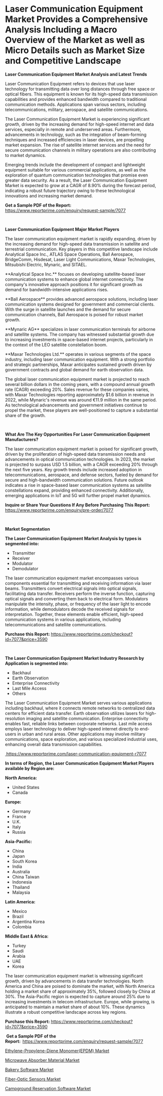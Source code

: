 <p><h1>Laser Communication Equipment Market Provides a Comprehensive Analysis Including a Macro Overview of the Market as well as Micro Details such as Market Size and Competitive Landscape</h1></p><p><strong>Laser Communication Equipment Market Analysis and Latest Trends</strong></p>
<p><p>Laser Communication Equipment refers to devices that use laser technology for transmitting data over long distances through free space or optical fibers. This equipment is known for its high-speed data transmission capabilities and provides enhanced bandwidth compared to traditional communication methods. Applications span various sectors, including telecommunications, military, aerospace, and satellite communications.</p><p>The Laser Communication Equipment Market is experiencing significant growth, driven by the increasing demand for high-speed internet and data services, especially in remote and underserved areas. Furthermore, advancements in technology, such as the integration of beam-forming techniques and increased efficiencies in laser devices, are propelling market expansion. The rise of satellite internet services and the need for secure communication channels in military operations are also contributing to market dynamics.</p><p>Emerging trends include the development of compact and lightweight equipment suitable for various commercial applications, as well as the exploration of quantum communication technologies that promise even greater data security. As a result, the Laser Communication Equipment Market is expected to grow at a CAGR of 8.90% during the forecast period, indicating a robust future trajectory owing to these technological innovations and increasing market demand.</p></p>
<p><strong>Get a Sample PDF of the Report:&nbsp;</strong> <a href="https://www.reportprime.com/enquiry/request-sample/7077">https://www.reportprime.com/enquiry/request-sample/7077</a></p>
<p>&nbsp;</p>
<p><strong>Laser Communication Equipment Major Market Players</strong></p>
<p><p>The laser communication equipment market is rapidly expanding, driven by the increasing demand for high-speed data transmission in satellite and terrestrial communication. Key players in this competitive landscape include Analytical Space Inc., ATLAS Space Operations, Ball Aerospace, BridgeComm, Hisdesat, Laser Light Communications, Maxar Technologies, Mitsubishi Electric, Mynaric, and SITAEL.</p><p>**Analytical Space Inc.** focuses on developing satellite-based laser communication systems to enhance global internet connectivity. The company's innovative approach positions it for significant growth as demand for bandwidth-intensive applications rises.</p><p>**Ball Aerospace** provides advanced aerospace solutions, including laser communication systems designed for government and commercial clients. With the surge in satellite launches and the demand for secure communication channels, Ball Aerospace is poised for robust market growth.</p><p>**Mynaric AG** specializes in laser communication terminals for airborne and satellite systems. The company has witnessed substantial growth due to increasing investments in space-based internet projects, particularly in the context of the LEO satellite constellation boom.</p><p>**Maxar Technologies Ltd.** operates in various segments of the space industry, including laser communication equipment. With a strong portfolio and strategic partnerships, Maxar anticipates sustained growth driven by government contracts and global demand for earth observation data.</p><p>The global laser communication equipment market is projected to reach several billion dollars in the coming years, with a compound annual growth rate (CAGR) exceeding 20%. Sales revenue for these companies varies, with Maxar Technologies reporting approximately $1.6 billion in revenue in 2022, while Mynaric's revenue was around €11.9 million in the same period. As technological advancements and government initiatives continue to propel the market, these players are well-positioned to capture a substantial share of the growth.</p></p>
<p>&nbsp;</p>
<p><strong>What Are The Key Opportunities For Laser Communication Equipment Manufacturers?</strong></p>
<p><p>The laser communication equipment market is poised for significant growth, driven by the proliferation of high-speed data transmission needs and advancements in optical communication technologies. In 2023, the market is projected to surpass USD 1.5 billion, with a CAGR exceeding 20% through the next five years. Key growth trends include increased adoption in telecommunications, aerospace, and defense sectors, fueled by demand for secure and high-bandwidth communication solutions. Future outlook indicates a rise in space-based laser communication systems as satellite constellations expand, providing enhanced connectivity. Additionally, emerging applications in IoT and 5G will further propel market dynamics.</p></p>
<p><strong>Inquire or Share Your Questions If Any Before Purchasing This Report:</strong> <a href="https://www.reportprime.com/enquiry/pre-order/7077">https://www.reportprime.com/enquiry/pre-order/7077</a></p>
<p>&nbsp;</p>
<p><strong>Market Segmentation</strong></p>
<p><strong>The Laser Communication Equipment Market Analysis by types is segmented into:</strong></p>
<p><ul><li>Transmitter</li><li>Receiver</li><li>Modulator</li><li>Demodulator</li></ul></p>
<p><p>The laser communication equipment market encompasses various components essential for transmitting and receiving information via laser beams. Transmitters convert electrical signals into optical signals, facilitating data transfer. Receivers perform the inverse function, capturing optical signals and converting them back to electrical form. Modulators manipulate the intensity, phase, or frequency of the laser light to encode information, while demodulators decode the received signals for interpretation. Together, these elements enable efficient, high-speed communication systems in various applications, including telecommunications and satellite communications.</p></p>
<p><strong>Purchase this Report:&nbsp;</strong><a href="https://www.reportprime.com/checkout?id=7077&price=3590">https://www.reportprime.com/checkout?id=7077&price=3590</a></p>
<p>&nbsp;</p>
<p><strong>The Laser Communication Equipment Market Industry Research by Application is segmented into:</strong></p>
<p><ul><li>Backhaul</li><li>Earth Observation</li><li>Enterprise Connectivity</li><li>Last Mile Access</li><li>Others</li></ul></p>
<p><p>The Laser Communication Equipment Market serves various applications including backhaul, where it connects remote networks to centralized data centers for efficient data transfer. Earth observation utilizes lasers for high-resolution imaging and satellite communication. Enterprise connectivity enables fast, reliable links between corporate networks. Last mile access employs laser technology to deliver high-speed internet directly to end-users in urban and rural areas. Other applications may involve military communications, space exploration, and various specialized industrial uses, enhancing overall data transmission capabilities.</p></p>
<p><a href="https://www.reportprime.com/laser-communication-equipment-r7077">&nbsp;https://www.reportprime.com/laser-communication-equipment-r7077</a></p>
<p><strong>In terms of Region, the Laser Communication Equipment Market Players available by Region are:</strong></p>
<p>
    <p> <strong> North America: </strong>
        <ul>
            <li>United States</li>
            <li>Canada</li>
        </ul>
        </p> 
    <p> <strong> Europe: </strong>
        <ul>
            <li>Germany</li>
            <li>France</li>
            <li>U.K.</li>
            <li>Italy</li>
            <li>Russia</li>
        </ul>
        </p> 
    <p> <strong> Asia-Pacific: </strong>
        <ul>
            <li>China</li>
            <li>Japan</li>
            <li>South Korea</li>
            <li>India</li>
            <li>Australia</li>
            <li>China Taiwan</li>
            <li>Indonesia</li>
            <li>Thailand</li>
            <li>Malaysia</li>
        </ul>
        </p> 
    <p> <strong> Latin America: </strong>
        <ul>
            <li>Mexico</li>
            <li>Brazil</li>
            <li>Argentina Korea</li>
            <li>Colombia</li>
        </ul>
        </p> 
    <p> <strong> Middle East & Africa: </strong>
        <ul>
            <li>Turkey</li>
            <li>Saudi</li>
            <li>Arabia</li>
            <li>UAE</li>
            <li>Korea</li>
        </ul>
    </p>
    </p>
<p><p>The laser communication equipment market is witnessing significant growth, driven by advancements in data transfer technologies. North America and China are poised to dominate the market, with North America holding a market share of approximately 35%, followed closely by China at 30%. The Asia-Pacific region is expected to capture around 25% due to increasing investments in telecom infrastructure. Europe, while growing, is anticipated to maintain a market share of about 10%. These dynamics illustrate a robust competitive landscape across key regions.</p></p>
<p><strong>Purchase this Report: </strong><a href="https://www.reportprime.com/checkout?id=7077&price=3590">https://www.reportprime.com/checkout?id=7077&price=3590</a></p>
<p>&nbsp;<strong>Get a Sample PDF of the Report:&nbsp;&nbsp;</strong><a href="https://www.reportprime.com/enquiry/request-sample/7077">https://www.reportprime.com/enquiry/request-sample/7077</a></p>
<p><strong></strong></p>
<p><p><a href="https://issuu.com/reportprime-2/docs/ethylene-propylene-diene-monomerepd_16f28188feef10">Ethylene-Propylene-Diene Monomer(EPDM) Market</a></p><p><a href="https://medium.com/@kaylagreenj1521/global-microwave-absorber-material-industry-types-applications-market-players-regional-growth-3def1a1db4a8">Microwave Absorber Material Market</a></p><p><a href="https://www.linkedin.com/pulse/bakery-software-market-size-growth-trends-industry-analysis-ecacc?trackingId=0rKVkttITbmfW61R3jlM5w%3D%3D">Bakery Software Market</a></p><p><a href="https://issuu.com/reportprime-2/docs/fiber-optic-sensors-market-size-203_8ba290aaffc3cc">Fiber-Optic Sensors Market</a></p><p><a href="https://www.linkedin.com/pulse/global-campground-reservation-software-market-trends-v3bte?trackingId=%2FEGGnVFfSQm4rvbLtBesOw%3D%3D">Campground Reservation Software Market</a></p></p>